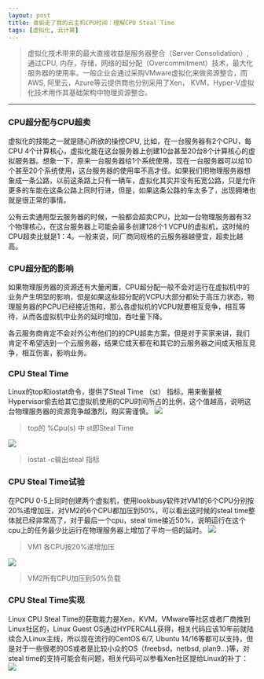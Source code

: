 ```yaml
---
layout: post
title: 谁偷走了我的云主机CPU时间：理解CPU Steal Time
tags: [虚拟化, 云计算]
---
```

> 虚拟化技术带来的最大直接收益是服务器整合（Server Consolidation）, 通过CPU, 内存，存储，网络的超分配（Overcommitment）技术，最大化服务器的使用率。一般企业会通过采购VMware虚拟化来做资源整合，而AWS, 阿里云，Azure等云提供商也分别采用了Xen， KVM，Hyper-V虚拟化技术用作其基础架构中物理资源整合。

------
### CPU超分配与CPU超卖
虚拟化的技能之一就是随心所欲的操控CPU, 比如，在一台服务器有2个CPU，每CPU 4个计算核心，虚拟化能在这台服务器上创建10台甚至20台8个计算核心的虚拟服务器。想象一下，原来一台服务器给1个系统使用，现在一台服务器可以给10个甚至20个系统使用，这台服务器的使用率不高才怪。如果我们把物理服务器想象成一条公路，以前这条路上只有一辆车，虚拟化其实并没有拓宽公路，只是允许更多的车能在这条公路上同时行进，但是，如果这条公路的车太多了，出现拥堵也就是很正常的事情。

公有云卖通用型云服务器的时候，一般都会超卖CPU，比如一台物理服务器有32个物理核心，在这台服务器上可能会最多创建128个1 VCPU的虚拟机，这时候的CPU超卖比就是1：4。一般来说，同厂商同规格的云服务器越便宜，超卖比越高。
### CPU超分配的影响
如果物理服务器的资源还有大量闲置，CPU超分配一般不会对运行在虚拟机中的业务产生明显的影响，但是如果这些超分配的VCPU大部分都处于高压力状态，物理服务器的PCPU已经接近饱和，那么各虚拟机的VCPU就要相互竞争，相互等待，从而各虚拟机中业务的延时增加，吞吐量下降。

各云服务商肯定不会对外公布他们的的CPU超卖方案，但是对于买家来讲，我们肯定不希望选到一个云服务器，结果它成天都在和其它的云服务器之间成天相互竞争，相互伤害，影响业务。
### CPU Steal Time
Linux的top和iostat命令，提供了Steal Time （st） 指标，用来衡量被Hypervisor偷去给其它虚拟机使用的CPU时间所占的比例，这个值越高，说明这台物理服务器的资源竞争越激烈，购买需谨慎。
![](http://ygjs-static-hz.oss-cn-beijing.aliyuncs.com/images/2018-1-17/7.jpg)

> top的 %Cpu(s) 中 st即Steal Time

![](http://ygjs-static-hz.oss-cn-beijing.aliyuncs.com/images/2018-1-17/8.jpg)

> iostat -c输出steal 指标

### CPU Steal Time试验
在PCPU 0-5上同时创建两个虚拟机，使用lookbusy软件对VM1的6个CPU分别按20%递增加压，对VM2的6个CPU都加压到50%，可以看出这时候的steal time整体就已经非常高了，对于最后一个cpu，steal time接近50%，说明运行在这个cpu上的任务最少比运行在物理服务器上增加了平均一倍的延时。
![](http://ygjs-static-hz.oss-cn-beijing.aliyuncs.com/images/2018-1-17/9.jpg)

> VM1 各CPU按20%递增加压

![](http://ygjs-static-hz.oss-cn-beijing.aliyuncs.com/images/2018-1-17/10.jpg)

> VM2所有CPU加压到50%负载

### CPU Steal Time实现
Linux CPU Steal Time的获取能力是Xen，KVM，VMware等社区或者厂商推到Linux社区的，Linux Guest OS通过HYPERCALL获得，相关代码应该10年前就陆续合入Linux主线，所以现在流行的CentOS 6/7, Ubuntu 14/16等都可以支持，但是对于一些很老的OS或者是比较小众的OS（freebsd，netbsd, plan9...)等，对steal time的支持可能会有问题，相关代码可以参看Xen社区提给Linux的补丁：
![](http://ygjs-static-hz.oss-cn-beijing.aliyuncs.com/images/2018-1-17/11.jpg)